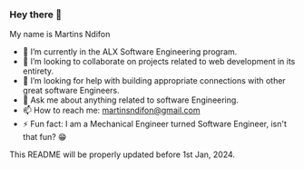 ### Hey there 👋
My name is Martins Ndifon
- 🔭 I’m currently in the ALX Software Engineering program.
- 👯 I’m looking to collaborate on projects related to web development in its entirety.
- 🤔 I’m looking for help with building appropriate connections with other great software Engineers.
- 💬 Ask me about anything related to software Engineering.
- 📫 How to reach me: martinsndifon@gmail.com
- ⚡ Fun fact: I am a Mechanical Engineer turned Software Engineer, isn't that fun? 😁

This README will be properly updated before 1st Jan, 2024.
